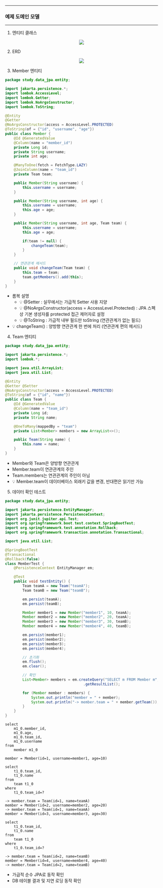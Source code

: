 -----
### 예제 도메인 모델
-----
1. 엔티티 클래스
<div align="center">
<img src="https://github.com/user-attachments/assets/e0f8a1c7-9e63-4c63-8f92-c936454d2ae2">
</div>

2. ERD
<div align="center">
<img src="https://github.com/user-attachments/assets/beef4e5b-f38b-4f75-8d91-5f58d97ab6af">
</div>

3. Member 엔티티
```java
package study.data_jpa.entity;

import jakarta.persistence.*;
import lombok.AccessLevel;
import lombok.Getter;
import lombok.NoArgsConstructor;
import lombok.ToString;

@Entity
@Getter
@NoArgsConstructor(access = AccessLevel.PROTECTED)
@ToString(of = {"id", "username", "age"})
public class Member {
    @Id @GeneratedValue
    @Column(name = "member_id")
    private Long id;
    private String username;
    private int age;

    @ManyToOne(fetch = FetchType.LAZY)
    @JoinColumn(name = "team_id")
    private Team team;

    public Member(String username) {
        this.username = username;
    }

    public Member(String username, int age) {
        this.username = username;
        this.age = age;
    }

    public Member(String username, int age, Team team) {
        this.username = username;
        this.age = age;

        if(team != null) {
            changeTeam(team);
        }
    }

    // 연관관계 메서드
    public void changeTeam(Team team) {
        this.team = team;
        team.getMembers().add(this);
    }
}
```
   - 롬복 설명
     + 💡 @Setter : 실무에서는 가급적 Setter 사용 지양
     + 💡 @NoArgsConstructor(access = AccessLevel.Protected) : JPA 스펙 상 기본 생성자를 protected 접근 제어자로 설정
     + 💡 @ToString : 가급적 내부 필드만 toString (연관관계가 없는 필드)
   - 💡 changeTeam() : 양방향 연관관계 한 번에 처리 (연관관계 편의 메서드)

4. Team 엔티티
```java
package study.data_jpa.entity;

import jakarta.persistence.*;
import lombok.*;

import java.util.ArrayList;
import java.util.List;

@Entity
@Getter @Setter
@NoArgsConstructor(access = AccessLevel.PROTECTED)
@ToString(of = {"id", "name"})
public class Team {
    @Id @GeneratedValue
    @Column(name = "team_id")
    private Long id;
    private String name;

    @OneToMany(mappedBy = "team")
    private List<Member> members = new ArrayList<>();

    public Team(String name) {
        this.name = name;
    }
}
```
   - Member와 Team은 양방향 연관관게
   - Member.team이 연관관계의 주인
   - Team.members는 연관관계의 주인이 아님
   - 💡 Member.team이 데이터베이스 외래키 값을 변경, 반대편은 읽기만 가능

5. 데이터 확인 테스트
```java
package study.data_jpa.entity;

import jakarta.persistence.EntityManager;
import jakarta.persistence.PersistenceContext;
import org.junit.jupiter.api.Test;
import org.springframework.boot.test.context.SpringBootTest;
import org.springframework.test.annotation.Rollback;
import org.springframework.transaction.annotation.Transactional;

import java.util.List;

@SpringBootTest
@Transactional
@Rollback(false)
class MemberTest {
    @PersistenceContext EntityManager em;

    @Test
    public void testEntity() {
        Team teamA = new Team("teamA");
        Team teamB = new Team("teamB");

        em.persist(teamA);
        em.persist(teamB);

        Member member1 = new Member("member1", 10, teamA);
        Member member2 = new Member("member2", 20, teamA);
        Member member3 = new Member("member3", 30, teamB);
        Member member4 = new Member("member4", 40, teamB);

        em.persist(member1);
        em.persist(member2);
        em.persist(member3);
        em.persist(member4);

        // 초기화
        em.flush();
        em.clear();

        // 확인
        List<Member> members = em.createQuery("SELECT m FROM Member m", Member.class)
                                    .getResultList();

        for (Member member : members) {
            System.out.println("member = " + member);
            System.out.println("-> member.team = " + member.getTeam());
        }
    }
}
```
```
select
    m1_0.member_id,
    m1_0.age,
    m1_0.team_id,
    m1_0.username 
from
    member m1_0

member = Member(id=1, username=member1, age=10)

select
    t1_0.team_id,
    t1_0.name 
from
    team t1_0 
where
    t1_0.team_id=?

-> member.team = Team(id=1, name=teamA)
member = Member(id=2, username=member2, age=20)
-> member.team = Team(id=1, name=teamA)
member = Member(id=3, username=member3, age=30)

select
    t1_0.team_id,
    t1_0.name 
from
    team t1_0 
where
    t1_0.team_id=?

-> member.team = Team(id=2, name=teamB)
member = Member(id=4, username=member4, age=40)
-> member.team = Team(id=2, name=teamB)
```
  - 가급적 순수 JPA로 동작 확인
  - DB 테이블 결과 및 지연 로딩 동작 확인
